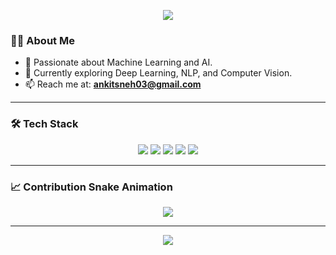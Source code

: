 <!-- GitHub Header Animation -->
<p align="center">
  <img src="https://capsule-render.vercel.app/api?type=waving&color=0:4B91F1,100:3C7DD9&height=200&section=header&text=Hi%20I'm%20Ankit%20Sneh%20👋&fontSize=40&fontColor=ffffff" />
</p>

<!-- Bio -->
### 👨‍💻 About Me

- 🔬 Passionate about Machine Learning and AI.
- 🔧 Currently exploring Deep Learning, NLP, and Computer Vision.
- 📫 Reach me at: **ankitsneh03@gmail.com**

---

### 🛠️ Tech Stack

<p align="center">
  <img src="https://img.shields.io/badge/Python-3776AB?style=flat-square&logo=python&logoColor=white" />
  <img src="https://img.shields.io/badge/TensorFlow-FF6F00?style=flat-square&logo=tensorflow&logoColor=white" />
  <img src="https://img.shields.io/badge/Keras-D00000?style=flat-square&logo=keras&logoColor=white" />
  <img src="https://img.shields.io/badge/OpenCV-5C3EE8?style=flat-square&logo=opencv&logoColor=white" />
  <img src="https://img.shields.io/badge/Scikit--Learn-F7931E?style=flat-square&logo=scikit-learn&logoColor=white" />
</p>

---

### 📈 Contribution Snake Animation

<!-- GitHub Snake Animation -->
<p align="center">
  <img src="https://raw.githubusercontent.com/ENDOMINOUSANK/ENDOMINOUSANK/output/github-contribution-grid-snake.svg" />
</p>

---

<!-- Footer -->
<p align="center">
  <img src="https://capsule-render.vercel.app/api?type=waving&color=0:3C7DD9,100:4B91F1&height=120&section=footer"/>
</p>
